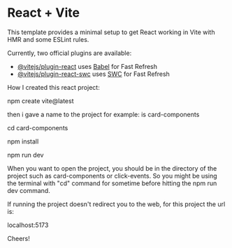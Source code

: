 # React + Vite

This template provides a minimal setup to get React working in Vite with HMR and some ESLint rules.

Currently, two official plugins are available:

- [@vitejs/plugin-react](https://github.com/vitejs/vite-plugin-react/blob/main/packages/plugin-react/README.md) uses [Babel](https://babeljs.io/) for Fast Refresh
- [@vitejs/plugin-react-swc](https://github.com/vitejs/vite-plugin-react-swc) uses [SWC](https://swc.rs/) for Fast Refresh



How I created this react project:

npm create vite@latest

then i gave a name to the project for example: is card-components

cd card-components

npm install

npm run dev


When you want to open the project, you should be in the directory of the project such as card-components or click-events. So you might be using the terminal with "cd" command for sometime before hitting the npm run dev command.

If running the project doesn't redirect you to the web, for this project the url is:

localhost:5173

Cheers!